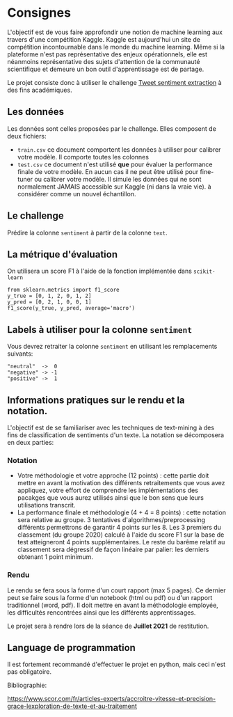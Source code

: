 # Consignes

L'objectif est de vous faire approfondir une notion de machine learning aux travers d'une compétition Kaggle. Kaggle est aujourd'hui un site de compétition incontournable dans le monde du machine learning. Même si la plateforme n'est pas représentative des enjeux opérationnels, elle est néanmoins représentative des sujets d'attention de la communauté scientifique et demeure un bon outil d'apprentissage est de partage.


Le projet consiste donc à utiliser le challenge [Tweet sentiment extraction](https://www.kaggle.com/c/tweet-sentiment-extraction/overview/description) à des fins académiques.


## Les données

Les données sont celles proposées par le challenge. Elles composent de deux fichiers:

* `train.csv` ce document comportent les données à utiliser pour calibrer votre modèle. Il comporte toutes les colonnes
* `test.csv` ce document n'est utilisé **que** pour évaluer la performance finale de votre modèle. En aucun cas il ne peut être utilisé pour fine-tuner ou calibrer votre modèle. Il simule les données qui ne sont normalement JAMAIS accessible sur Kaggle (ni dans la vraie vie). à considérer comme un nouvel échantillon.

## Le challenge

Prédire la colonne `sentiment` à partir de la colonne `text`.

## La métrique d'évaluation

On utilisera un score F1 à l'aide de la fonction implémentée dans `scikit-learn`

    from sklearn.metrics import f1_score
    y_true = [0, 1, 2, 0, 1, 2]
    y_pred = [0, 2, 1, 0, 0, 1]
    f1_score(y_true, y_pred, average='macro')


## Labels à utiliser pour la colonne `sentiment`

Vous devrez retraiter la colonne `sentiment` en utilisant les remplacements suivants:

    "neutral"  ->  0
    "negative" -> -1
    "positive" ->  1

## Informations pratiques sur le rendu et la notation.

L'objectif est de se familiariser avec les techniques de text-mining à des fins de classification de sentiments d'un texte. La notation se décomposera en deux parties:

### Notation

* Votre méthodologie et votre approche (12 points) : cette partie doit mettre en avant la motivation des différents retraitements que vous avez appliquez, votre effort de comprendre les implémentations des pacakges que vous aurez utilisés ainsi que le bon sens que leurs utilisations transcrit.
* La performance finale et méthodologie (4 + 4 = 8 points) : cette notation sera relative au groupe. 3 tentatives d'algorithmes/preprocessing différents permettrons de garantir 4 points sur les 8. Les 3 premiers du classement (du groupe 2020) calculé à l'aide du score F1 sur la base de test atteigneront 4 points supplémentaires. Le reste du barême relatif au classement sera dégressif de façon linéaire par palier: les derniers obtenant 1 point minimum.

### Rendu

Le rendu se fera sous la forme d'un court rapport (max 5 pages). Ce dernier peut se faire sous la forme d'un notebook (html ou pdf) ou d'un rapport traditionnel (word, pdf). Il doit mettre en avant la méthodologie employée, les difficultés rencontrées ainsi que les différents apprentissages.


Le projet sera à rendre lors de la séance de **Juillet 2021** de restitution.

## Language de programmation

Il est fortement recommandé d'effectuer le projet en python, mais ceci n'est pas obligatoire.

Bibliographie:

https://www.scor.com/fr/articles-experts/accroitre-vitesse-et-precision-grace-lexploration-de-texte-et-au-traitement
